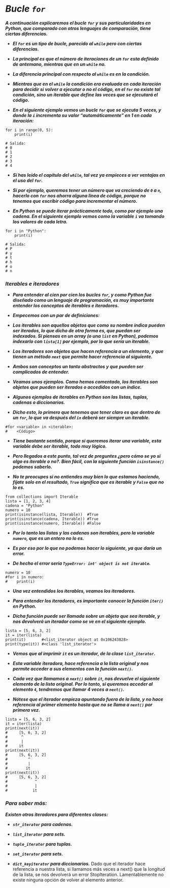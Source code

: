 # **_Bucle ```for```_**

**_A continuación explicaremos el bucle ```for``` y sus particularidades en Python, que comparado con otros lenguajes de comparación, tiene ciertas diferencias._**

- **_El ```for``` es un tipo de bucle, parecido al ```while``` pero con ciertas diferencias._**
  
- **_La principal es que el número de iteraciones de un ```for``` esta definido de antemano, mientras que en un ```while``` no._**
  
- **_La diferencia principal con respecto al ```while``` es en la condición._**
  
- **_Mientras que en el ```while``` la condición era evaluada en cada iteración para decidir si volver a ejecutar o no el código, en el ```for``` no existe tal condición, sino un iterable que define las veces que se ejecutará el código._**
  
- **_En el siguiente ejemplo vemos un bucle ```for``` que se ejecuta 5 veces, y donde la ```i``` incrementa su valor “automáticamente” en 1 en cada iteración:_**

```
for i in range(0, 5):
    print(i)

# Salida:
# 0
# 1
# 2
# 3
# 4
```

- **_Si has leído el capítulo del ```while```, tal vez ya empieces a ver ventajas en el uso del ```for```._**
  
- **_Si por ejemplo, queremos tener un número que va creciendo de ```0``` a ```n```, hacerlo con ```for``` nos ahorra alguna línea de código, porque no tenemos que escribir código para incrementar el número._**

- **_En Python se puede iterar prácticamente todo, como por ejemplo una cadena. En el siguiente ejemplo vemos como la variable ```i``` va tomando los valores de cada letra._**

```
for i in "Python":
    print(i)

# Salida:
# P
# y
# t
# h
# o
# n
```

### **_Iterables e iteradores_**

- **_Para entender al cien por cien los bucles ```for```, y como Python fue diseñado como un lenguaje de programación, es muy importante entender los conceptos de iterables e iteradores._**

- **_Empecemos con un par de definiciones:_**

- **_Los iterables son aquellos objetos que como su nombre indica pueden ser iterados, lo que dicho de otra forma es, que puedan ser indexados. Si piensas en un array (o una ```list``` en Python), podemos indexarlo con ```lista[1]``` por ejemplo, por lo que sería un iterable._**
  
- **_Los iteradores son objetos que hacen referencia a un elemento, y que tienen un método ```next``` que permite hacer referencia al siguiente._**

- **_Ambos son conceptos un tanto abstractos y que pueden ser complicados de entender._**
  
- **_Veamos unos ejemplos. Como hemos comentado, los iterables son objetos que pueden ser iterados o accedidos con un índice._**
  
- **_Algunos ejemplos de iterables en Python son las listas, tuplas, cadenas o diccionarios._**
  
- **_Dicho esto, lo primero que tenemos que tener claro es que dentro de un ```for```, lo que va después del ```in``` deberá ser siempre un iterable._**

```
#for <variable> in <iterable>:
#    <Código>
```

- **_Tiene bastante sentido, porque si queremos iterar una variable, esta variable debe ser iterable, todo muy lógico._**
  
- **_Pero llegados a este punto, tal vez de preguntes ¿pero cómo se yo si algo es iterable o no?. Bien fácil, con la siguiente función ```isinstance()``` podemos saberlo._**
  
- **_No te preocupes si no entiendes muy bien lo que estamos haciendo, fíjate solo en el resultado, ```True``` significa que es iterable y ```False``` que no lo es._**

``` 
from collections import Iterable
lista = [1, 2, 3, 4]
cadena = "Python"
numero = 10
print(isinstance(lista, Iterable))  #True
print(isinstance(cadena, Iterable)) #True
print(isinstance(numero, Iterable)) #False
```

- **_Por lo tanto las listas y las cadenas son iterables, pero la variable ```numero```, que es un entero no lo es._**
  
- **_Es por eso por lo que no podemos hacer lo siguiente, ya que daría un error._**
  
- **_De hecho el error sería ```TypeError: int' object is not iterable```._**

```
numero = 10
#for i in numero:
#    print(i)
```

- **_Una vez entendidos los iterables, veamos los iteradores._**
  
- **_Para entender los iteradores, es importante conocer la función ```iter()``` en Python._**
  
- **_Dicha función puede ser llamada sobre un objeto que sea iterable, y nos devolverá un iterador como se ve en el siguiente ejemplo._**

```
lista = [5, 6, 3, 2]
it = iter(lista)
print(it)       #<list_iterator object at 0x106243828>
print(type(it)) #<class 'list_iterator'>
```

- **_Vemos que al imprimir ```it``` es un iterador, de la clase ```list_iterator```._**
  
- **_Esta variable iteradora, hace referencia a la lista original y nos permite acceder a sus elementos con la función ```next()```._**
  
- **_Cada vez que llamamos a ```next()``` sobre ```it```, nos devuelve el siguiente elemento de la lista original. Por lo tanto, si queremos acceder al elemento ```4```, tendremos que llamar 4 veces a ```next()```._**
  
- **_Nótese que el iterador empieza apuntando fuera de la lista, y no hace referencia al primer elemento hasta que no se llama a ```next()``` por primera vez._**

```
lista = [5, 6, 3, 2]
it = iter(lista)
print(next(it))
#     [5, 6, 3, 2]
#      ^
#      |
#     it
print(next(it))
#     [5, 6, 3, 2]
#         ^
#         |
#        it
print(next(it))
#     [5, 6, 3, 2]
#            ^
#            |
#           it
```

### _Para saber más:_

**_Existen otros iteradores para diferentes clases:_**

- **_```str_iterator``` para cadenas._**
  
- **_```list_iterator``` para sets._**
  
- **_```tuple_iterator``` para tuplas._**
  
- **_```set_iterator``` para sets._**
  
- **_```dict_keyiterator``` para diccionarios._**
Dado que el iterador hace referencia a nuestra lista, si llamamos más veces a next() que la longitud de la lista, se nos devolverá un error StopIteration. Lamentablemente no existe ninguna opción de volver al elemento anterior.
